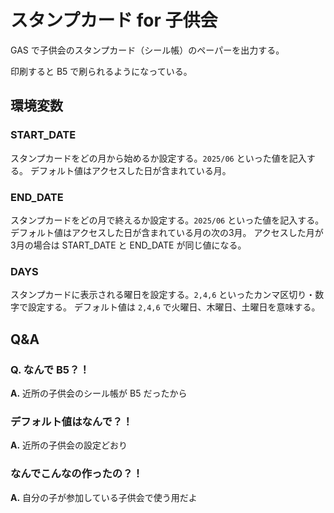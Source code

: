 # スタンプカード for 子供会

GAS で子供会のスタンプカード（シール帳）のペーパーを出力する。

印刷すると B5 で刷られるようになっている。

## 環境変数

### START_DATE

スタンプカードをどの月から始めるか設定する。`2025/06` といった値を記入する。
デフォルト値はアクセスした日が含まれている月。

### END_DATE

スタンプカードをどの月で終えるか設定する。`2025/06` といった値を記入する。
デフォルト値はアクセスした日が含まれている月の次の3月。
アクセスした月が3月の場合は START_DATE と END_DATE が同じ値になる。

### DAYS

スタンプカードに表示される曜日を設定する。`2,4,6` といったカンマ区切り・数字で設定する。
デフォルト値は `2,4,6` で火曜日、木曜日、土曜日を意味する。

## Q&A

### Q. なんで B5？！

**A.**  近所の子供会のシール帳が B5 だったから

### デフォルト値はなんで？！

**A.**  近所の子供会の設定どおり

### なんでこんなの作ったの？！

**A.**  自分の子が参加している子供会で使う用だよ
